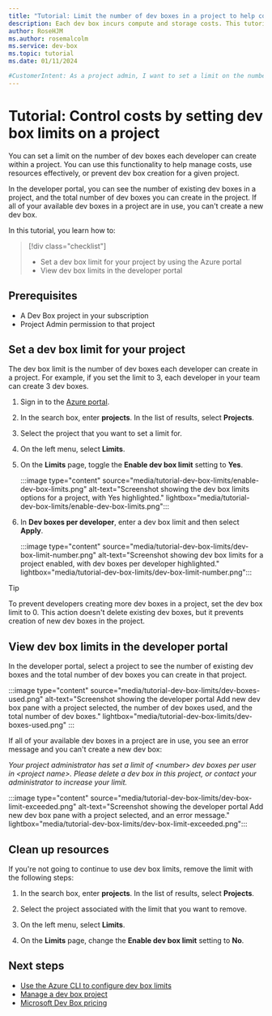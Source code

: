 ```yaml
---
title: "Tutorial: Limit the number of dev boxes in a project to help control costs"
description: Each dev box incurs compute and storage costs. This tutorial shows you how to set a limit on the number of dev boxes developers can create in a project.
author: RoseHJM
ms.author: rosemalcolm
ms.service: dev-box
ms.topic: tutorial
ms.date: 01/11/2024

#CustomerIntent: As a project admin, I want to set a limit on the number of dev boxes a dev box user can create as part of my cost management strategy.
---
```


# Tutorial: Control costs by setting dev box limits on a project 

You can set a limit on the number of dev boxes each developer can create within a project. You can use this functionality to help manage costs, use resources effectively, or prevent dev box creation for a given project. 

In the developer portal, you can see the number of existing dev boxes in a project, and the total number of dev boxes you can create in the project. If all of your available dev boxes in a project are in use, you can't create a new dev box.

In this tutorial, you learn how to:

> [!div class="checklist"]
> * Set a dev box limit for your project by using the Azure portal
> * View dev box limits in the developer portal
 
## Prerequisites

- A Dev Box project in your subscription 
- Project Admin permission to that project

## Set a dev box limit for your project

The dev box limit is the number of dev boxes each developer can create in a project. For example, if you set the limit to 3, each developer in your team can create 3 dev boxes.

1. Sign in to the [Azure portal](https://portal.azure.com/).

1. In the search box, enter **projects**. In the list of results, select **Projects**. 

1. Select the project that you want to set a limit for. 

1. On the left menu, select **Limits**.

1. On the **Limits** page, toggle the **Enable dev box limit** setting to **Yes**.
 
   :::image type="content" source="media/tutorial-dev-box-limits/enable-dev-box-limits.png" alt-text="Screenshot showing the dev box limits options for a project, with Yes highlighted." lightbox="media/tutorial-dev-box-limits/enable-dev-box-limits.png"::: 
 
1. In **Dev boxes per developer**, enter a dev box limit and then select **Apply**. 
 
   :::image type="content" source="media/tutorial-dev-box-limits/dev-box-limit-number.png" alt-text="Screenshot showing dev box limits for a project enabled, with dev boxes per developer highlighted." lightbox="media/tutorial-dev-box-limits/dev-box-limit-number.png":::

> [!TIP]
> To prevent developers creating more dev boxes in a project, set the dev box limit to 0. This action doesn't delete existing dev boxes, but it prevents creation of new dev boxes in the project. 

## View dev box limits in the developer portal

In the developer portal, select a project to see the number of existing dev boxes and the total number of dev boxes you can create in that project. 

:::image type="content" source="media/tutorial-dev-box-limits/dev-boxes-used.png" alt-text="Screenshot showing the developer portal Add new dev box pane with a project selected, the number of dev boxes used, and the total number of dev boxes." lightbox="media/tutorial-dev-box-limits/dev-boxes-used.png" :::

If all of your available dev boxes in a project are in use, you see an error message and you can't create a new dev box:

*Your project administrator has set a limit of \<number> dev boxes per user in \<project name>. Please delete a dev box in this project, or contact your administrator to increase your limit.* 

:::image type="content" source="media/tutorial-dev-box-limits/dev-box-limit-exceeded.png" alt-text="Screenshot showing the developer portal Add new dev box pane with a project selected, and an error message." lightbox="media/tutorial-dev-box-limits/dev-box-limit-exceeded.png":::

## Clean up resources

If you're not going to continue to use dev box limits, remove the limit with the following steps:

1. In the search box, enter **projects**. In the list of results, select **Projects**. 

1. Select the project associated with the limit that you want to remove. 

1. On the left menu, select **Limits**.

1. On the **Limits** page, change the **Enable dev box limit** setting to **No**.

## Next steps

- [Use the Azure CLI to configure dev box limits](/cli/azure/devcenter/admin/project)
- [Manage a dev box project](how-to-manage-dev-box-projects.md)
- [Microsoft Dev Box pricing](https://azure.microsoft.com/pricing/details/dev-box/)